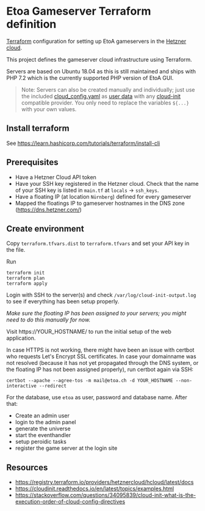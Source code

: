 # Etoa Gameserver Terraform definition

[Terraform](https://www.terraform.io/) configuration for setting up EtoA gameservers in the [Hetzner cloud](https://console.hetzner.cloud/).

This project defines the gameserver cloud infrastructure using Terraform.

Servers are based on Ubuntu 18.04 as this is still maintained and ships with PHP 7.2 which is the currently supported PHP version of EtoA GUI.

> Note: Servers can also be created manually and individually; just use the included [cloud_config.yaml](cloud_config.yaml) as [user data](https://cloudinit.readthedocs.io/en/latest/topics/format.html) with any [cloud-init](https://cloud-init.io/) compatible provider. You only need to replace the variables `${...}` with your own values.

## Install terraform

See https://learn.hashicorp.com/tutorials/terraform/install-cli

## Prerequisites

* Have a Hetzner Cloud API token
* Have your SSH key registered in the Hetzner cloud. Check that the name of your SSH key is listed in `main.tf` at `locals` -> `ssh_keys`.
* Have a floating IP (at location `Nürnberg`) defined for every gameserver
* Mapped the floatings IP to gameserver hostnames in the DNS zone (https://dns.hetzner.com/)

## Create environment

Copy `terraform.tfvars.dist` to `terraform.tfvars` and set your API key in the file.

Run

    terraform init
    terraform plan
    terraform apply

Login with SSH to the server(s) and check `/var/log/cloud-init-output.log` to see if everything has been setup properly.

*Make sure the floating IP has been assigned to your servers; you might need to do this manually for now.*

Visit https://YOUR_HOSTNAME/ to run the initial setup of the web application.

In case HTTPS is not working, there might have been an issue with certbot who requests Let's Encrypt SSL certificates. In case your domainname was not resolved (because it has not yet propagated through the DNS system, or the floating IP has not been assigned properly), run certbot again via SSH:

    certbot --apache --agree-tos -m mail@etoa.ch -d YOUR_HOSTNAME --non-interactive --redirect

For the database, use `etoa` as user, password and database name. After that:
* Create an admin user
* login to the admin panel
* generate the universe
* start the eventhandler
* setup peroidic tasks
* register the game server at the login site

## Resources

* https://registry.terraform.io/providers/hetznercloud/hcloud/latest/docs
* https://cloudinit.readthedocs.io/en/latest/topics/examples.html
* https://stackoverflow.com/questions/34095839/cloud-init-what-is-the-execution-order-of-cloud-config-directives
